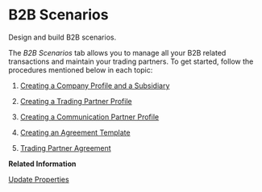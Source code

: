 <!-- loioc55eb4df4d8f4905aa5029e12f76d2c0 -->

# B2B Scenarios

Design and build B2B scenarios.

The *B2B Scenarios* tab allows you to manage all your B2B related transactions and maintain your trading partners. To get started, follow the procedures mentioned below in each topic:

1.  [Creating a Company Profile and a Subsidiary](creating-a-company-profile-and-a-subsidiary-909d928.md)

2.  [Creating a Trading Partner Profile](creating-a-trading-partner-profile-542fb11.md)
3.  [Creating a Communication Partner Profile](creating-a-communication-partner-profile-49a6b02.md)
4.  [Creating an Agreement Template](creating-an-agreement-template-9692cb1.md)
5.  [Trading Partner Agreement](trading-partner-agreement-9bd43c9.md)

**Related Information**  


[Update Properties](update-properties-ba066bb.md "Update the properties in your agreements.")

